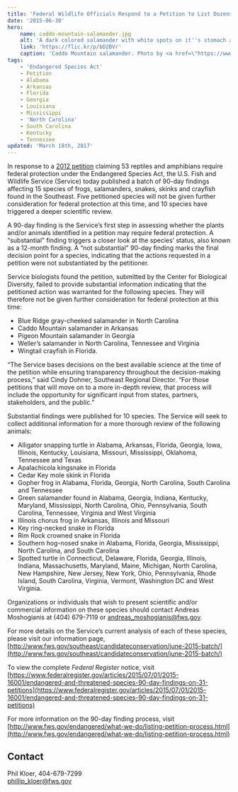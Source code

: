 ```yaml
---
title: 'Federal Wildlife Officials Respond to a Petition to List Dozens of Species under the Endangered Species Act'
date: '2015-06-30'
hero:
    name: caddo-mountain-salamander.jpg
    alt: 'A dark colored salamander with white spots on it''s stomach and sides.'
    link: 'https://flic.kr/p/bD2BVr'
    caption: 'Caddo Mountain salamander. Photo by <a href=\"https://www.flickr.com/photos/38984611@N03/\" target="_blank">Aposematic herpetologist</a>, <a href=\"https://creativecommons.org/licenses/by-nc/2.0/\" target="_blank">CC-BY-NC 2.0.</a>'
tags:
    - 'Endangered Species Act'
    - Petition
    - Alabama
    - Arkansas
    - Florida
    - Georgia
    - Louisiana
    - Mississippi
    - 'North Carolina'
    - South Carolina
    - Kentucky
    - Tennessee
updated: 'March 18th, 2017'
---
```


In response to a [2012 petition](http://www.fws.gov/southeast/candidateconservation/june-2015-batch/) claiming 53 reptiles and amphibians require federal protection under the Endangered Species Act, the U.S. Fish and Wildlife Service (Service) today published a batch of 90-day findings affecting 15 species of frogs, salamanders, snakes, skinks and crayfish found in the Southeast. Five petitioned species will not be given further consideration for federal protection at this time, and 10 species have triggered a deeper scientific review.

A 90-day finding is the Service’s first step in assessing whether the plants and/or animals identified in a petition may require federal protection. A “substantial” finding triggers a closer look at the species’ status, also known as a 12-month finding. A “not substantial” 90-day finding marks the final decision point for a species, indicating that the actions requested in a petition were not substantiated by the petitioner.

Service biologists found the petition, submitted by the Center for Biological Diversity, failed to provide substantial information indicating that the petitioned action was warranted for the following species. They will therefore not be given further consideration for federal protection at this time:

*   Blue Ridge gray-cheeked salamander in North Carolina
*   Caddo Mountain salamander in Arkansas
*   Pigeon Mountain salamander in Georgia
*   Weller’s salamander in North Carolina, Tennessee and Virginia
*   Wingtail crayfish in Florida.

“The Service bases decisions on the best available science at the time of the petition while ensuring transparency throughout the decision-making process,” said Cindy Dohner, Southeast Regional Director. “For those petitions that will move on to a more in-depth review, that process will include the opportunity for significant input from states, partners, stakeholders, and the public.”

Substantial findings were published for 10 species. The Service will seek to collect additional information for a more thorough review of the following animals:

*   Alligator snapping turtle in Alabama, Arkansas, Florida, Georgia, Iowa, Illinois, Kentucky, Louisiana, Missouri, Mississippi, Oklahoma, Tennessee and Texas
*   Apalachicola kingsnake in Florida
*   Cedar Key mole skink in Florida
*   Gopher frog in Alabama, Florida, Georgia, North Carolina, South Carolina and Tennessee
*   Green salamander found in Alabama, Georgia, Indiana, Kentucky, Maryland, Mississippi, North Carolina, Ohio, Pennsylvania, South Carolina, Tennessee, Virginia and West Virginia
*   Illinois chorus frog in Arkansas, Illinois and Missouri
*   Key ring-necked snake in Florida
*   Rim Rock crowned snake in Florida
*   Southern hog-nosed snake in Alabama, Florida, Georgia, Mississippi, North Carolina, and South Carolina
*   Spotted turtle in Connecticut, Delaware, Florida, Georgia, Illinois, Indiana, Massachusetts, Maryland, Maine, Michigan, North Carolina, New Hampshire, New Jersey, New York, Ohio, Pennsylvania, Rhode Island, South Carolina, Virginia, Vermont, Washington DC and West Virginia.

Organizations or individuals that wish to present scientific and/or commercial information on these species should contact Andreas Moshogianis at (404) 679-7119 or andreas_moshogianis@fws.gov.

For more details on the Service’s current analysis of each of these species, please visit our information page, [http://www.fws.gov/southeast/candidateconservation/june-2015-batch/](http://www.fws.gov/southeast/candidateconservation/june-2015-batch/)

To view the complete _Federal Register_ notice, visit [https://www.federalregister.gov/articles/2015/07/01/2015-16001/endangered-and-threatened-species-90-day-findings-on-31-petitions](https://www.federalregister.gov/articles/2015/07/01/2015-16001/endangered-and-threatened-species-90-day-findings-on-31-petitions)

For more information on the 90-day finding process, visit [http://www.fws.gov/endangered/what-we-do/listing-petition-process.html](http://www.fws.gov/endangered/what-we-do/listing-petition-process.html)

## Contact

Phil Kloer, 404-679-7299  
[phillip_kloer@fws.gov](mailto:phillip_kloer@fws.gov)
